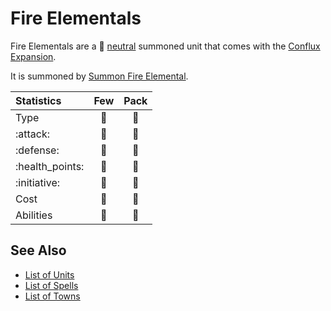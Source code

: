 # Fire Elementals

Fire Elementals are a 🚧 [neutral](../towns/neutral.md) summoned unit that comes with the [Conflux Expansion](../content.md).

It is summoned by [Summon Fire Elemental](../spells/summon_fire_elemental.md).


| Statistics | Few | Pack |
| :--- | :---: | :---: |
| Type | 🚧 | 🚧 |
| :attack: | 🚧 | 🚧 |
| :defense: | 🚧 | 🚧 |
| :health_points: | 🚧 | 🚧 |
| :initiative: | 🚧 | 🚧 |
| Cost | 🚧 | 🚧 |
| Abilities | 🚧 | 🚧 |


## See Also

- [List of Units](../units.md)
- [List of Spells](../spells.md)
- [List of Towns](../towns.md)
